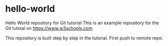 # hello-world
Hello World repository for Git tutorial
This is an example repository for the Git tutoial on https://www.w3schools.com

This repository is built step by step in the tutorial.
First push to remote repo.

